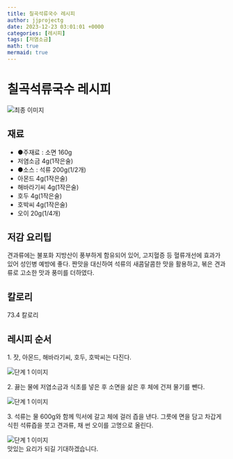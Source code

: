 ```yaml
---
title: 칠곡석류국수 레시피
author: jjprojectg
date: 2023-12-23 03:01:01 +0000
categories: [레시피]
tags: [저염소금]
math: true
mermaid: true
---
```

<meta name="og:type" content="website"/>
<meta charset="UTF-8"/>
<div class="header">
  <h1>칠곡석류국수 레시피</h1>
</div>

<div class="container my-4">
  <div class="row">
    <div class="col-12 col-md-6">
      <div class="recipe-image">
        <img src="http://www.foodsafetykorea.go.kr/uploadimg/cook/10_00111_2.png" class="step-image" alt="최종 이미지"/>
      </div>
    </div>
    <div class="col-12 col-md-6">
      <div class="ingredients">
        <h2>재료</h2>
        <ul class="card">
          <li> ●주재료 : 소면 160g </li>
          <li>  저염소금 4g(1작은술) </li>
          <li> ●소스 : 석류 200g(1/2개) </li>
          <li>  아몬드 4g(1작은술) </li>
          <li>  해바라기씨 4g(1작은술) </li>
          <li>  호두 4g(1작은술) </li>
          <li>  호박씨 4g(1작은술) </li>
          <li>  오이 20g(1/4개) </li>
</ul>
      </div>
    </div>
    <div class="col-12 col-md-6">
      <div class="ingredients">
        <h2>저감 요리팁</h2>
        <div class="card"> 
          <p>
            견과류에는 불포화 지방산이 풍부하게 함유되어 있어, 고지혈증 등 혈류개선에 효과가 있어 성인병 예방에 좋다. 짠맛을 대신하여 석류의 새콤달콤한 맛을 활용하고, 볶은 견과류로 고소한 맛과 풍미를 더하였다.
          </p>
        </div>
      </div>
      <div class="ingredients">
        <h2>칼로리</h2>
        <div class="card"> 
          <p>
            73.4 칼로리
          </p>
        </div>
      </div>
    </div>
  </div>

  <h2 class="my-4">레시피 순서</h2>
  <div class="card recipe-card">
    <div class="card-body recipe-step">
      <p class="card-text step-description">1. 잣, 아몬드, 해바라기씨, 호두, 호박씨는 다진다.</p>
      <img src="http://www.foodsafetykorea.go.kr/uploadimg/cook/20_00111_1.png" alt="단계 1 이미지" class="step-image"/>
    </div>
  </div>
  <div class="card recipe-card">
    <div class="card-body recipe-step">
      <p class="card-text step-description">2. 끓는 물에 저염소금과 식초를 넣은 후 소면을 삶은 후 체에 건져 물기를
뺀다.</p>
      <img src="http://www.foodsafetykorea.go.kr/uploadimg/cook/20_00111_2.png" alt="단계 1 이미지" class="step-image"/>
    </div>
  </div>
  <div class="card recipe-card">
    <div class="card-body recipe-step">
      <p class="card-text step-description">3. 석류는 물 600g와 함께 믹서에 갈고 체에 걸러 즙을 낸다. 그릇에 면을 담고 차갑게 식힌 석류즙을 붓고 견과류, 채 썬 오이를 고명으로 올린다.</p>
      <img src="http://www.foodsafetykorea.go.kr/uploadimg/cook/20_00111_3.png" alt="단계 1 이미지" class="step-image"/>
    </div>
  </div>

</div>
맛있는 요리가 되길 기대하겠습니다.
